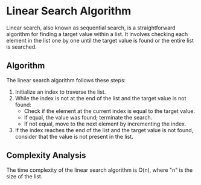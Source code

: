 # Linear Search Algorithm

Linear search, also known as sequential search, is a straightforward algorithm for finding a target value within a list. It involves checking each element in the list one by one until the target value is found or the entire list is searched.

## Algorithm

The linear search algorithm follows these steps:

1. Initialize an index to traverse the list.
2. While the index is not at the end of the list and the target value is not found:
   - Check if the element at the current index is equal to the target value.
   - If equal, the value was found; terminate the search.
   - If not equal, move to the next element by incrementing the index.
3. If the index reaches the end of the list and the target value is not found, consider that the value is not present in the list.

## Complexity Analysis

The time complexity of the linear search algorithm is O(n), where "n" is the size of the list.

